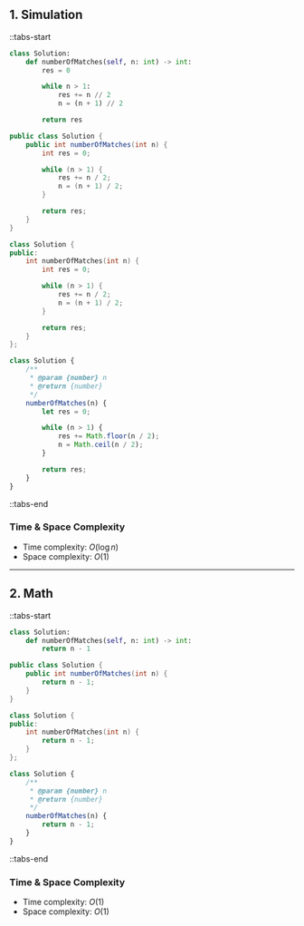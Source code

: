 ## 1. Simulation

::tabs-start

```python
class Solution:
    def numberOfMatches(self, n: int) -> int:
        res = 0

        while n > 1:
            res += n // 2
            n = (n + 1) // 2

        return res
```

```java
public class Solution {
    public int numberOfMatches(int n) {
        int res = 0;

        while (n > 1) {
            res += n / 2;
            n = (n + 1) / 2;
        }

        return res;
    }
}
```

```cpp
class Solution {
public:
    int numberOfMatches(int n) {
        int res = 0;

        while (n > 1) {
            res += n / 2;
            n = (n + 1) / 2;
        }

        return res;
    }
};
```

```javascript
class Solution {
    /**
     * @param {number} n
     * @return {number}
     */
    numberOfMatches(n) {
        let res = 0;

        while (n > 1) {
            res += Math.floor(n / 2);
            n = Math.ceil(n / 2);
        }

        return res;
    }
}
```

::tabs-end

### Time & Space Complexity

- Time complexity: $O(\log n)$
- Space complexity: $O(1)$

---

## 2. Math

::tabs-start

```python
class Solution:
    def numberOfMatches(self, n: int) -> int:
        return n - 1
```

```java
public class Solution {
    public int numberOfMatches(int n) {
        return n - 1;
    }
}
```

```cpp
class Solution {
public:
    int numberOfMatches(int n) {
        return n - 1;
    }
};
```

```javascript
class Solution {
    /**
     * @param {number} n
     * @return {number}
     */
    numberOfMatches(n) {
        return n - 1;
    }
}
```

::tabs-end

### Time & Space Complexity

- Time complexity: $O(1)$
- Space complexity: $O(1)$
